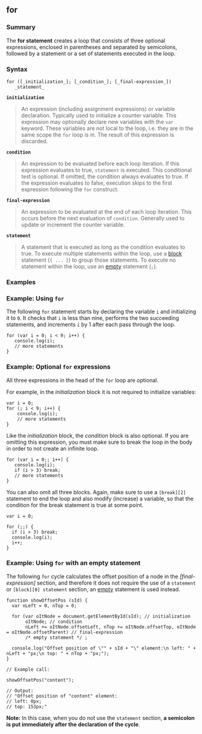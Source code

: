 ## for

### Summary

The **for statement** creates a loop that consists of three optional expressions, enclosed in parentheses and separated by semicolons, followed by a statement or a set of statements executed in the loop.

### Syntax

    for ([_initialization_]; [_condition_]; [_final-expression_])
       _statement_
    

**`initialization`**

> An expression (including assignment expressions) or variable declaration. Typically used to initialize a counter variable. This expression may optionally declare new variables with the `var` keyword. These variables are not local to the loop, i.e. they are in the same scope the `for` loop is in. The result of this expression is discarded.

**`condition`**

> An expression to be evaluated before each loop iteration. If this expression evaluates to true, `statement` is executed. This conditional test is optional. If omitted, the condition always evaluates to true. If the expression evaluates to false, execution skips to the first expression following the `for` construct.

**`final-expression`**

> An expression to be evaluated at the end of each loop iteration. This occurs before the next evaluation of `condition`. Generally used to update or increment the counter variable.

**`statement`**

> A statement that is executed as long as the condition evaluates to true. To execute multiple statements within the loop, use a [block][0] statement (`{ ... }`) to group those statements. To execute no statement within the loop, use an [empty][1] statement (`;`).

### Examples

### Example: Using `for`

The following `for` statement starts by declaring the variable `i` and initializing it to `0`. It checks that `i` is less than nine, performs the two succeeding statements, and increments `i` by 1 after each pass through the loop.

    for (var i = 0; i < 9; i++) {
       console.log(i);
       // more statements
    }
    

### Example: Optional `for` expressions

All three expressions in the head of the `for` loop are optional.

For example, in the _initialization_ block it is not required to initialize variables:

    var i = 0;
    for (; i < 9; i++) {
        console.log(i);
        // more statements
    }
    

Like the _initialization_ block, the _condition_ block is also optional. If you are omitting this expression, you must make sure to break the loop in the body in order to not create an infinite loop.

    for (var i = 0;; i++) {
       console.log(i);
       if (i > 3) break;
       // more statements
    }

You can also omit all three blocks. Again, make sure to use a `[break][2]` statement to end the loop and also modify (increase) a variable, so that the condition for the break statement is true at some point.

    var i = 0;
    
    for (;;) {
      if (i > 3) break;
      console.log(i);
      i++;
    }
    

### Example: Using `for` with an empty statement

The following `for` cycle calculates the offset position of a node in the _\[final-expression\]_ section, and therefore it does not require the use of a `statement` or `[block][0] statement` section, an [empty][1] statement is used instead.

    function showOffsetPos (sId) {
      var nLeft = 0, nTop = 0;
    
      for (var oItNode = document.getElementById(sId); // initialization
           oItNode; // condition
           nLeft += oItNode.offsetLeft, nTop += oItNode.offsetTop, oItNode = oItNode.offsetParent) // final-expression
           /* empty statement */ ;
      
      console.log("Offset position of \"" + sId + "\" element:\n left: " + nLeft + "px;\n top: " + nTop + "px;");
    }
    
    // Example call:
    
    showOffsetPos("content");
    
    // Output:
    // "Offset position of "content" element:
    // left: 0px;
    // top: 153px;"

**Note:** In this case, when you do not use the `statement` section, **a semicolon is put immediately after the declaration of the cycle**.


[0]: https://developer.mozilla.org/en/docs/JavaScript/Reference/Statements/block "JavaScript/Reference/Statements/block"
[1]: https://developer.mozilla.org/en/docs/Web/JavaScript/Reference/Statements/Empty
[2]: https://developer.mozilla.org/en/docs/Web/JavaScript/Reference/Statements/break